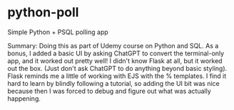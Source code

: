 # python-poll
Simple Python + PSQL polling app  

Summary: Doing this as part of Udemy course on Python and SQL. As a bonus, I added a basic UI by asking ChatGPT to convert the terminal-only app, and it worked out pretty well! I didn't know Flask at all, but it worked out the box. (Just don't ask ChatGPT to do anything beyond basic styling). Flask reminds me a little of working with EJS with the % templates. I find it hard to learn by blindly following a tutorial, so adding the UI bit was nice because then I was forced to debug and figure out what was actually happening. 

